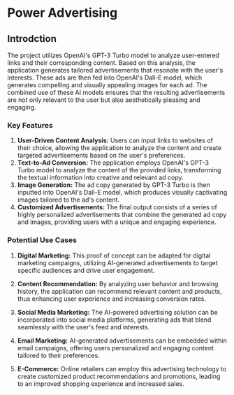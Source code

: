 # Power Advertising

## Introdction

The project utilizes OpenAI's GPT-3 Turbo model to analyze user-entered links and their corresponding content. Based on this analysis, the application generates tailored advertisements that resonate with the user's interests. These ads are then fed into OpenAI's Dall-E model, which generates compelling and visually appealing images for each ad. The combined use of these AI models ensures that the resulting advertisements are not only relevant to the user but also aesthetically pleasing and engaging.

### Key Features

  1. **User-Driven Content Analysis:** Users can input links to websites of their choice, allowing the application to analyze the content and create targeted advertisements based on the user's preferences.
  2. **Text-to-Ad Conversion:** The application employs OpenAI's GPT-3 Turbo model to analyze the content of the provided links, transforming the textual information into creative and relevant ad copy.
  3. **Image Generation:** The ad copy generated by GPT-3 Turbo is then inputted into OpenAI's Dall-E model, which produces visually captivating images tailored to the ad's content.
  4. **Customized Advertisements:** The final output consists of a series of highly personalized advertisements that combine the generated ad copy and images, providing users with a unique and engaging experience.
### Potential Use Cases

   1. **Digital Marketing:** This proof of concept can be adapted for digital marketing campaigns, utilizing AI-generated advertisements to target specific audiences and drive user engagement.

   2. **Content Recommendation:** By analyzing user behavior and browsing history, the application can recommend relevant content and products, thus enhancing user experience and increasing conversion rates.

   3. **Social Media Marketing:** The AI-powered advertising solution can be incorporated into social media platforms, generating ads that blend seamlessly with the user's feed and interests.

   4. **Email Marketing:** AI-generated advertisements can be embedded within email campaigns, offering users personalized and engaging content tailored to their preferences.

   5. **E-Commerce:** Online retailers can employ this advertising technology to create customized product recommendations and promotions, leading to an improved shopping experience and increased sales.
